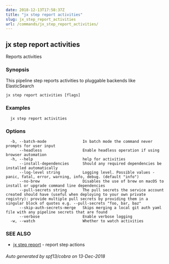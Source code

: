 ```yaml
---
date: 2018-12-13T17:58:37Z
title: "jx step report activities"
slug: jx_step_report_activities
url: /commands/jx_step_report_activities/
---
```

## jx step report activities

Reports activities

### Synopsis

This pipeline step reports activities to pluggable backends like ElasticSearch

```
jx step report activities [flags]
```

### Examples

```
  jx step report activities
```

### Options

```
  -b, --batch-mode                In batch mode the command never prompts for user input
      --headless                  Enable headless operation if using browser automation
  -h, --help                      help for activities
      --install-dependencies      Should any required dependencies be installed automatically
      --log-level string          Logging level. Possible values - panic, fatal, error, warning, info, debug. (default "info")
      --no-brew                   Disables the use of brew on macOS to install or upgrade command line dependencies
      --pull-secrets string       The pull secrets the service account created should have (useful when deploying to your own private registry): provide multiple pull secrets by providing them in a singular block of quotes e.g. --pull-secrets "foo, bar, baz"
      --skip-auth-secrets-merge   Skips merging a local git auth yaml file with any pipeline secrets that are found
      --verbose                   Enable verbose logging
  -w, --watch                     Whether to watch activities
```

### SEE ALSO

* [jx step report](/commands/jx_step_report/)	 - report step actions

###### Auto generated by spf13/cobra on 13-Dec-2018
